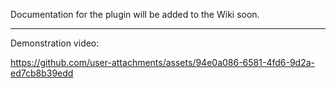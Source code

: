 Documentation for the plugin will be added to the Wiki soon.

---

Demonstration video:

https://github.com/user-attachments/assets/94e0a086-6581-4fd6-9d2a-ed7cb8b39edd
